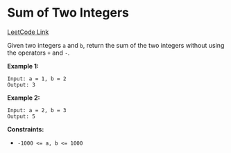 # Sum of Two Integers

[LeetCode Link](https://leetcode.com/problems/sum-of-two-integers/)

Given two integers `a` and `b`, return the sum of the two integers without using the operators `+` and `-`.

**Example 1:**
```
Input: a = 1, b = 2
Output: 3
```

**Example 2:**
```
Input: a = 2, b = 3
Output: 5
```

**Constraints:**
- `-1000 <= a, b <= 1000`
